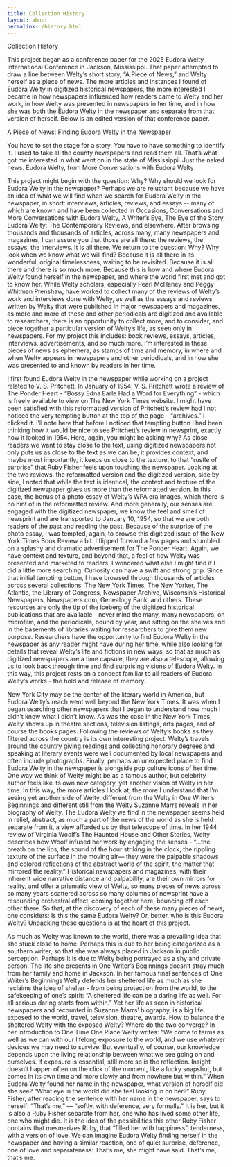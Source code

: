 ```yaml
---
title: Collection History
layout: about
permalink: /history.html
---
```

Collection History

This project began as a conference paper for the 2025 Eudora Welty International Conference in Jackson, Mississippi. That paper attempted to draw a line between Welty’s short story, “A Piece of News,” and Welty herself as a piece of news. 
The more articles and instances I found of Eudora Welty in digitized historical newspapers, the more interested I became in how newspapers influenced how readers came to Welty and her work, in how Welty was presented in newspapers in her time, and in how she was both the Eudora Welty in the newspaper and separate from that version of herself.
Below is an edited version of that conference paper.


A Piece of News: Finding Eudora Welty in the Newspaper


You have to set the stage for a story. You have to have something to identify it. I used to take all the county newspapers and read them all. That’s what got me interested in what went on in the state of Mississippi. Just the naked news.
Eudora Welty, from More Conversations with Eudora Welty 


This project might begin with the question: Why? Why should we look for Eudora Welty in the newspaper?  Perhaps we are reluctant because we have an idea of what we will find when we search for Eudora Welty in the newspaper, in short: interviews, articles, reviews, and essays -- many of which are known and have been collected in Occasions, Conversations and More Conversations with Eudora Welty, A Writer’s Eye, The Eye of the Story, Eudora Welty: The Contemporary Reviews, and elsewhere. After browsing thousands and thousands of articles, across many, many newspapers and magazines, I can assure you that those are all there: the reviews, the essays, the interviews. It is all there. 
We return to the question: Why? Why look when we know what we will find? Because it is all there in its wonderful, original timelessness, waiting to be revisited. Because it is all there and there is so much more. Because this is how and where Eudora Welty found herself in the newspaper, and where the world first met and got to know her. 
While Welty scholars, especially Pearl McHaney and Peggy Whitman Prenshaw, have worked to collect many of the reviews of Welty’s work and interviews done with Welty, as well as the essays and reviews written by Welty that were published in major newspapers and magazines, as more and more of these and other periodicals are digitized and available to researchers, there is an opportunity to collect more, and to consider, and piece together a particular version of Welty’s life, as seen only in newspapers. For my project this includes: book reviews, essays, articles, interviews, advertisements, and so much more. I’m interested in these pieces of news as ephemera, as stamps of time and memory, in where and when Welty appears in newspapers and other periodicals, and in how she was presented to and known by readers in her time.



I first found Eudora Welty in the newspaper while working on a project related to V. S. Pritchett. In January of 1954, V. S. Pritchett wrote a review of The Ponder Heart - “Bossy Edna Earle Had a Word for Everything” - which is freely available to view on The New York Times website. I might have been satisfied with this reformatted version of Pritchett’s review had I not noticed the very tempting button at the top of the page - “archives.” I clicked it. 
I’ll note here that before I noticed that tempting button I had been thinking how it would be nice to see Pritchett’s review in newsprint, exactly how it looked in 1954. 
Here, again, you might be asking why? As close readers we want to stay close to the text, using digitized newspapers not only puts us as close to the text as we can be, it provides context, and maybe most importantly, it keeps us close to the texture, to that “rustle of surprise” that Ruby Fisher feels upon touching the newspaper. 
Looking at the two reviews, the reformatted version and the digitized version, side by side, I noted that while the text is identical, the context and texture of the digitized newspaper gives us more than the reformatted version. In this case, the bonus of a photo essay of Welty’s WPA era images, which there is no hint of in the reformatted review. And more generally, our senses are engaged with the digitized newspaper, we know the feel and smell of newsprint and are transported to January 10, 1954, so that we are both readers of the past and reading the past. 
Because of the surprise of the photo essay, I was tempted, again, to browse this digitized issue of the New York Times Book Review a bit. I flipped forward a few pages and stumbled on a splashy and dramatic advertisement for The Ponder Heart. Again, we have context and texture, and beyond that, a feel of how Welty was presented and marketed to readers.
I wondered what else I might find if I did a little more searching. Curiosity can have a swift and strong grip. Since that initial tempting button, I have browsed through thousands of articles across several collections: The New York Times, The New Yorker, The Atlantic, the Library of Congress, Newspaper Archive, Wisconsin’s Historical Newspapers, Newspapers.com, Genealogy Bank, and others. These resources are only the tip of the iceberg of the digitized historical publications that are available - never mind the many, many newspapers, on microfilm, and the periodicals, bound by year, and sitting on the shelves and in the basements of libraries waiting for researchers to give them new purpose. 
Researchers have the opportunity to find Eudora Welty in the newspaper as any reader might have during her time, while also looking for details that reveal Welty’s life and fictions in new ways, so that as much as digitized newspapers are a time capsule, they are also a telescope, allowing us to look back through time and find surprising visions of Eudora Welty. 
	In this way, this project rests on a concept familiar to all readers of Eudora Welty’s works - the hold and release of memory. 



New York City may be the center of the literary world in America, but Eudora Welty’s reach went well beyond the New York Times. It was when I began searching other newspapers that I began to understand how much I didn’t know what I didn’t know. As was the case in the New York Times, Welty shows up in theatre sections, television listings, arts pages, and of course the books pages. Following the reviews of Welty’s books as they filtered across the country is its own interesting project. Welty’s travels around the country giving readings and collecting honorary degrees and speaking at literary events were well documented by local newspapers and often include photographs. Finally, perhaps an unexpected place to find Eudora Welty in the newspaper is alongside pop culture icons of her time. 
One way we think of Welty might be as a famous author, but celebrity author feels like its own new category, yet another vision of Welty in her time. In this way, the more articles I look at, the more I understand that I’m seeing yet another side of Welty, different from the Welty in One Writer’s Beginnings and different still from the Welty Suzanne Marrs reveals in her biography of Welty. The Eudora Welty we find in the newspaper seems held in relief, abstract, as much a part of the news of the world as she is held separate from it, a view afforded us by that telescope of time. 
In her 1944 review of Virginia Woolf’s The Haunted House and Other Stories, Welty describes how Woolf infused her work by engaging the senses - “…the breath on the lips, the sound of the hour striking in the clock, the rippling texture of the surface in the moving air— they were the palpable shadows and colored reflections of the abstract world of the spirit, the matter that mirrored the reality.”
Historical newspapers and magazines, with their inherent wide narrative distance and palpability, are their own mirrors for reality, and offer a prismatic view of Welty, so many pieces of news across so many years scattered across so many columns of newsprint have a resounding orchestral effect, coming together here, bouncing off each other there. So that, at the discovery of each of these many pieces of news, one considers: Is this the same Eudora Welty? Or, better, who is this Eudora Welty? 
Unpacking these questions is at the heart of this project. 



As much as Welty was known to the world, there was a prevailing idea that she stuck close to home. Perhaps this is due to her being categorized as a southern writer, so that she was always placed in Jackson in public perception. Perhaps it is due to Welty being portrayed as a shy and private person. 
The life she presents in One Writer’s Beginnings doesn’t stray much from her family and home in Jackson. In her famous final sentences of One Writer’s Beginnings Welty defends her sheltered life as much as she reclaims the idea of shelter -  from being protection from the world, to the safekeeping of one’s spirit:  “A sheltered life can be a daring life as well. For all serious daring starts from within.”
Yet her life as seen in historical newspapers and recounted in Suzanne Marrs’ biography, is a big life, exposed to the world, travel, television, theatre, awards. How to balance the sheltered Welty with the exposed Welty? Where do the two converge?
In her introduction to One Time One Place Welty writes: “We come to terms as well as we can with our lifelong exposure to the world, and we use whatever devices we may need to survive. But eventually, of course, our knowledge depends upon the living relationship between what we see going on and ourselves. If exposure is essential, still more so is the reflection. Insight doesn’t happen often on the click of the moment, like a lucky snapshot, but comes in its own time and more slowly and from nowhere but within.”
When Eudora Welty found her name in the newspaper, what version of herself did she see? “What eye in the world did she feel looking in on her?”
Ruby Fisher, after reading the sentence with her name in the newspaper, says to herself: “That’s me,” — “softly, with deference, very formally.” It is her, but it is also a Ruby Fisher separate from her, one who has lived some other life, one who might die. It is the idea of the possibilities this other Ruby Fisher contains that mesmerizes Ruby, that “filled her with happiness”, tenderness, with a version of love. 
We can imagine Eudora Welty finding herself in the newspaper and having a similar reaction, one of quiet surprise, deference, one of love and separateness: That’s me, she might have said. That’s me, that’s me.
